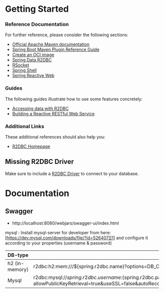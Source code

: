 # Getting Started

### Reference Documentation

For further reference, please consider the following sections:

* [Official Apache Maven documentation](https://maven.apache.org/guides/index.html)
* [Spring Boot Maven Plugin Reference Guide](https://docs.spring.io/spring-boot/docs/3.2.3/maven-plugin/reference/html/)
* [Create an OCI image](https://docs.spring.io/spring-boot/docs/3.2.3/maven-plugin/reference/html/#build-image)
* [Spring Data R2DBC](https://docs.spring.io/spring-boot/docs/3.2.3/reference/htmlsingle/index.html#data.sql.r2dbc)
* [RSocket](https://rsocket.io/)
* [Spring Shell](https://spring.io/projects/spring-shell)
* [Spring Reactive Web](https://docs.spring.io/spring-boot/docs/3.2.3/reference/htmlsingle/index.html#web.reactive)

### Guides

The following guides illustrate how to use some features concretely:

* [Accessing data with R2DBC](https://spring.io/guides/gs/accessing-data-r2dbc/)
* [Building a Reactive RESTful Web Service](https://spring.io/guides/gs/reactive-rest-service/)

### Additional Links

These additional references should also help you:

* [R2DBC Homepage](https://r2dbc.io)

## Missing R2DBC Driver

Make sure to include a [R2DBC Driver](https://r2dbc.io/drivers/) to connect to your database.

# Documentation

## Swagger
- http://localhost:8080/webjars/swagger-ui/index.html 


mysql :
Install mysql-server for developer from here: [https://dev.mysql.com/downloads/file/?id=526407][1] and configure it according to your properties (username & password)

DB-type | r2dbc-url | liquibase/flyway-migrator url | 
--- | - | -- |
h2 (in-memory) | r2dbc:h2:mem:///${spring.r2dbc.name}?options=DB_CLOSE_DELAY=-1;DATABASE_TO_UPPER=false | jdbc:h2:mem:${spring.r2dbc.name};DB_CLOSE_DELAY=-1;INIT=CREATE SCHEMA IF NOT EXISTS ${spring.r2dbc.name} |
Mysql | r2dbc:mysql://${spring.r2dbc.username}:${spring.r2dbc.password}@127.0.0.1:3306/${spring.r2dbc.name}?allowPublicKeyRetrieval=true&useSSL=false&autoReconnect=true&createDatabaseIfNotExist=true&serverTimezone=UTC | jdbc:mysql://${spring.r2dbc.username}:${spring.r2dbc.password}@127.0.0.1:3306/${spring.r2dbc.name}?allowPublicKeyRetrieval=true&useSSL=false&autoReconnect=true&createDatabaseIfNotExist=true&serverTimezone=UTC |
